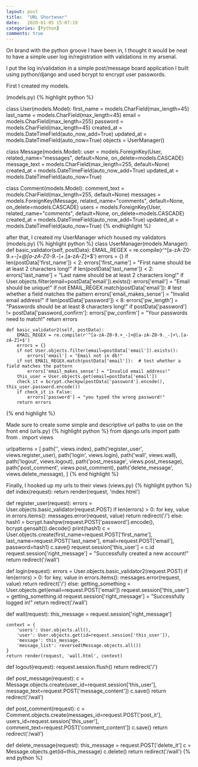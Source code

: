 ```yaml
---
layout: post
title:  "URL Shortener"
date:   2020-01-05 15:07:19
categories: [Python]
comments: true
---
```

On brand with the python groove I have been in, I thought it would be neat to have a simple user log in/registration with validations in my arsenal. 

I put the log in/validation in a simple post/message board application I built using python/django and used bcrypt to encrypt user passwords.

First I created my models.

(models.py)
{% highlight python %}

class User(models.Model):
    first_name = models.CharField(max_length=45)
    last_name = models.CharField(max_length=45)
    email = models.CharField(max_length=255)
    password = models.CharField(max_length=45)
    created_at = models.DateTimeField(auto_now_add=True)
    updated_at = models.DateTimeField(auto_now=True)
    objects = UserManager()


class Message(models.Model):
    user = models.ForeignKey(User, related_name="messages", default=None, on_delete=models.CASCADE)
    message_text = models.CharField(max_length=255, default=None)
    created_at = models.DateTimeField(auto_now_add=True)
    updated_at = models.DateTimeField(auto_now=True)


class Comment(models.Model):
    comment_text = models.CharField(max_length=255, default=None)
    messages = models.ForeignKey(Message, related_name="comments", default=None, on_delete=models.CASCADE)
    users = models.ForeignKey(User, related_name="comments", default=None, on_delete=models.CASCADE)
    created_at = models.DateTimeField(auto_now_add=True)
    updated_at = models.DateTimeField(auto_now=True)
{% endhighlight %}

after that, I created my UserManager which housed my validators
(models.py)
{% highlight python %}
class UserManager(models.Manager):
    def basic_validator(self, postData):
        EMAIL_REGEX = re.compile(r'^[a-zA-Z0-9.+_-]+@[a-zA-Z0-9._-]+\.[a-zA-Z]+$')
        errors = {}
        if len(postData['first_name']) < 2:
            errors['first_name'] = "First name should be at least 2 characters long!"
        if len(postData['last_name']) < 2:
            errors['last_name'] = "Last name should be at least 2 characters long!"
        if User.objects.filter(email=postData['email']).exists():
            errors['email'] = "Email should be unique!"
        if not EMAIL_REGEX.match(postData['email']):  # test whether a field matches the pattern
            errors['email_makes_sense'] = "Invalid email address!"
        if len(postData['password']) < 8:
            errors['pw_length'] = "Passwords should be at least 8 characters long!"
        if postData['password'] != postData['password_confirm']:
            errors['pw_confirm'] = "Your passwords need to match!"
        return errors

    def basic_validator2(self, postData):
        EMAIL_REGEX = re.compile(r'^[a-zA-Z0-9.+_-]+@[a-zA-Z0-9._-]+\.[a-zA-Z]+$')
        errors = {}
        if not User.objects.filter(email=postData['email']).exists():
            errors['email'] = "Email not in db!"
        if not EMAIL_REGEX.match(postData['email']):  # test whether a field matches the pattern
            errors['email_makes_sense'] = "Invalid email address!"
        this_user = User.objects.get(email=postData['email'])
        check_it = bcrypt.checkpw(postData['password'].encode(), this_user.password.encode())
        if check_it is False:
            errors['password'] = "you typed the wrong password!"
        return errors
{% end highlight %}

Made sure to create some simple and descriptive url paths to use on the front end
(urls.py)
{% highlight python %}
from django.urls import path
from . import views

urlpatterns = [
    path('', views.index),
    path('register_user', views.register_user),
    path('login', views.login),
    path('wall', views.wall),
    path('logout', views.logout),
    path('post_message', views.post_message),
    path('post_comment', views.post_comment),
    path('delete_message', views.delete_message),
]
{% end highlight %}

Finally, I hooked up my urls to their views
(views.py)
{% highlight python %}
def index(request):
    return render(request, 'index.html')


def register_user(request):
    errors = User.objects.basic_validator(request.POST)
    if len(errors) > 0:
        for key, value in errors.items():
            messages.error(request, value)
        return redirect('/')
    else:
        hash1 = bcrypt.hashpw(request.POST['password'].encode(), bcrypt.gensalt()).decode()
        print(hash1)
        c = User.objects.create(first_name=request.POST['first_name'], last_name=request.POST['last_name'],
                                email=request.POST['email'], password=hash1)
        c.save()
        request.session['this_user'] = c.id
        request.session['right_message'] = "Successfully created a new account!"
        return redirect('/wall')


def login(request):
    errors = User.objects.basic_validator2(request.POST)
    if len(errors) > 0:
        for key, value in errors.items():
            messages.error(request, value)
        return redirect('/')
    else:
        getting_something = User.objects.get(email=request.POST['email'])
        request.session['this_user'] = getting_something.id
        request.session['right_message'] = "Successfully logged in!"
        return redirect('/wall')


def wall(request):
    this_message = request.session['right_message']

    context = {
        'users': User.objects.all(),
        'user': User.objects.get(id=request.session['this_user']),
        'message': this_message,
        'message_list': reversed(Message.objects.all())
    }
    return render(request, 'wall.html', context)


def logout(request):
    request.session.flush()
    return redirect('/')


def post_message(request):
    c = Message.objects.create(user_id=request.session['this_user'], message_text=request.POST['message_content'])
    c.save()
    return redirect('/wall')

def post_comment(request):
    c = Comment.objects.create(messages_id=request.POST['post_it'], users_id=request.session['this_user'], comment_text=request.POST['comment_content'])
    c.save()
    return redirect('/wall')

def delete_message(request):
    this_message = request.POST['delete_it']
    c = Message.objects.get(id=this_message)
    c.delete()
    return redirect('/wall')
{% end python %}